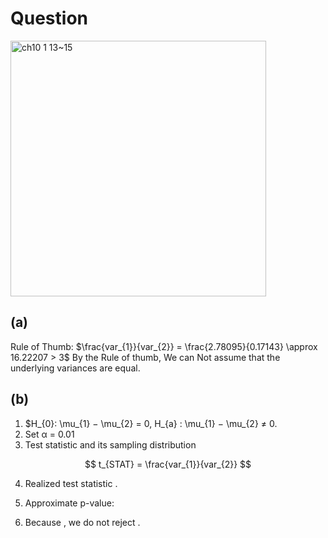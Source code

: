 # Question
<img width="409" alt="ch10 1 13~15" src="https://github.com/user-attachments/assets/37d082ad-9612-4f11-84f6-7e6854190ae8"/>

## (a)
Rule of Thumb: $\frac{var_{1}}{var_{2}} = \frac{2.78095}{0.17143} \approx 16.22207 > 3$
By the Rule of thumb, We can Not assume that the underlying variances are equal. 

## (b)
1. $H_{0}: \mu_{1} − \mu_{2} = 0, H_{a} : \mu_{1} − \mu_{2} ≠ 0.
2. Set α = 0.01
3. Test statistic and its sampling distribution

$$
t_{STAT} = \frac{var_{1}}{var_{2}}
$$

4. Realized test statistic .
5. Approximate p-value:

6. Because , we do not reject .
